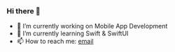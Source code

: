 ### Hi there 👋

- 🔭 I’m currently working on Mobile App Development
- 🌱 I’m currently learning Swift & SwiftUI
- 📫 How to reach me: [email](nspangbo@gmail.com)

<!--
**nspangbo/nspangbo** is a ✨ _special_ ✨ repository because its `README.md` (this file) appears on your GitHub profile.

Here are some ideas to get you started:

- 👯 I’m looking to collaborate on ...
- 🤔 I’m looking for help with ...
- 💬 Ask me about ...
- 😄 Pronouns: ...
- ⚡ Fun fact: ...
-->
